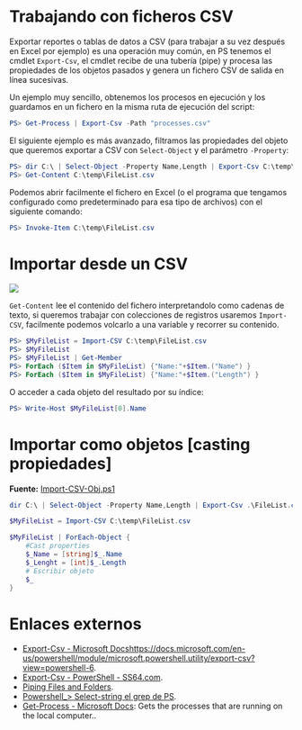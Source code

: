 # Trabajando con ficheros CSV

Exportar reportes o tablas de datos a CSV (para trabajar a su vez después en Excel por ejemplo) es una operación muy común, en PS tenemos el cmdlet `Export-Csv`, el cmdlet recibe de una tubería (pipe) y procesa las propiedades de los objetos pasados y genera un fichero CSV de salida en línea sucesivas.

Un ejemplo muy sencillo, obtenemos los procesos en ejecución y los guardamos en un fichero en la misma ruta de ejecución del script:

```powershell
PS> Get-Process | Export-Csv -Path "processes.csv"
```

El siguiente ejemplo es más avanzado, filtramos las propiedades del objeto que queremos exportar a CSV con `Select-Object` y el parámetro `-Property`:

```powershell
PS> dir C:\ | Select-Object -Property Name,Length | Export-Csv C:\temp\FileList.csv
PS> Get-Content C:\temp\FileList.csv
```

Podemos abrir facilmente el fichero en Excel (o el programa que tengamos configurado como predeterminado para esa tipo de archivos) con el siguiente comando:

```powershell
PS> Invoke-Item C:\temp\FileList.csv
```

# Importar desde un CSV 

![](/computadora/ficheros/img/01.png)

`Get-Content` lee el contenido del fichero interpretandolo como cadenas de texto, si queremos trabajar con colecciones de registros usaremos `Import-CSV`, facilmente podemos volcarlo a una variable y recorrer su contenido.

```powershell
PS> $MyFileList = Import-CSV C:\temp\FileList.csv
PS> $MyFileList
PS> $MyFileList | Get-Member
PS> ForEach ($Item in $MyFileList) {"Name:"+$Item.("Name") }
PS> ForEach ($Item in $MyFileList) {"Name:"+$Item.("Length") }
```

O acceder a cada objeto del resultado por su índice:

```powershell
PS> Write-Host $MyFileList[0].Name 
```

# Importar como objetos [casting propiedades]

**Fuente:** [Import-CSV-Obj.ps1](/src/computadora/Import-CSV-Obj.ps1)

```powershell
dir C:\ | Select-Object -Property Name,Length | Export-Csv .\FileList.csv

$MyFileList = Import-CSV C:\temp\FileList.csv

$MyFileList | ForEach-Object {
	#Cast properties
	$_Name = [string]$_.Name	
	$_Lenght = [int]$_.Length
	# Escribir objeto
	$_
} 
```


# Enlaces externos

* [Export-Csv - Microsoft Docs]()https://docs.microsoft.com/en-us/powershell/module/microsoft.powershell.utility/export-csv?view=powershell-6.
* [Export-Csv - PowerShell - SS64.com]().
* [Piping Files and Folders](http://community.idera.com/powershell/powertips/b/tips/posts/piping-files-and-folders).
* [Powershell_> Select-string el grep de PS](https://aprendizdesysadmin.com/powershell_-select-string-el-grep-de-ps/).
* [Get-Process - Microsoft Docs](https://docs.microsoft.com/en-us/powershell/module/microsoft.powershell.management/get-process?view=powershell-6): Gets the processes that are running on the local computer..